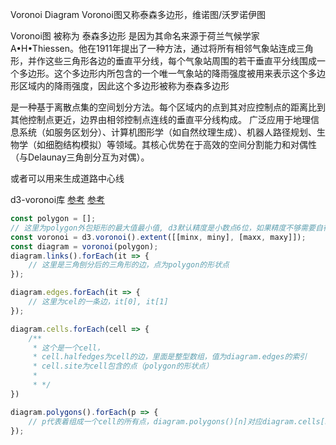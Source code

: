 Voronoi Diagram 
Voronoi图又称泰森多边形，维诺图/沃罗诺伊图

Voronoi图 被称为 泰森多边形 是因为其命名来源于荷兰气候学家A•H•Thiessen。‌他在1911年提出了一种方法，通过将所有相邻气象站连成三角形，并作这些三角形各边的垂直平分线，每个气象站周围的若干垂直平分线围成一个多边形。这个多边形内所包含的一个唯一气象站的降雨强度被用来表示这个多边形区域内的降雨强度，因此这个多边形被称为泰森多边形‌

是一种基于离散点集的空间划分方法。每个区域内的点到其对应控制点的距离比到其他控制点更近，边界由相邻控制点连线的垂直平分线构成。
广泛应用于地理信息系统（如服务区划分）、计算机图形学（如自然纹理生成）、机器人路径规划、生物学（如细胞结构模拟）等领域。其核心优势在于高效的空间分割能力和对偶性（与Delaunay三角剖分互为对偶）。

或者可以用来生成道路中心线

d3-voronoi库
[参考](https://zhuanlan.zhihu.com/p/1894662718138591127)
[参考](https://zhuanlan.zhihu.com/p/27084187348)
```javascript
const polygon = [];
// 这里为polygon外包矩形的最大值最小值, d3默认精度是小数点6位，如果精度不够需要自行缩放处理
const voronoi = d3.voronoi().extent([[minx, miny], [maxx, maxy]]);
const diagram = voronoi(polygon);
diagram.links().forEach(it => {
    // 这里是三角刨分后的三角形的边，点为polygon的形状点
});

diagram.edges.forEach(it => {
    // 这里为cel的一条边，it[0], it[1]
});

diagram.cells.forEach(cell => {
    /**
     * 这个是一个cell，
     * cell.halfedges为cell的边，里面是整型数组，值为diagram.edges的索引
     * cell.site为cell包含的点（polygon的形状点）
     * 
     * */
})

diagram.polygons().forEach(p => {
    // p代表着组成一个cell的所有点，diagram.polygons()[n]对应diagram.cells[n]
});
```